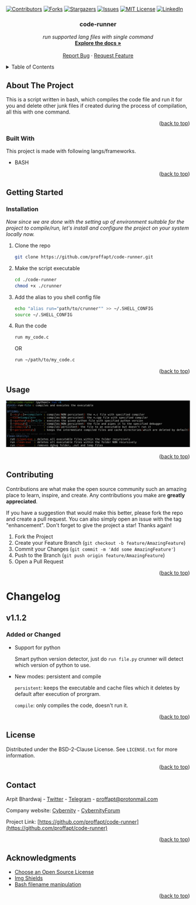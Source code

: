 <div id="top"></div>


<!-- PROJECT SHIELDS -->
<!-- https://www.markdownguide.org/basic-syntax/#reference-style-links-->
[![Contributors][contributors-shield]][contributors-url]
[![Forks][forks-shield]][forks-url]
[![Stargazers][stars-shield]][stars-url]
[![Issues][issues-shield]][issues-url]
[![MIT License][license-shield]][license-url]
[![LinkedIn][linkedin-shield]][linkedin-url]


  <h3 align="center">code-runner</h3>

  <p align="center">
    <i>run supported lang files with single command</i>
    <br />
    <a href="https://github.com/proffapt/code-runner"><strong>Explore the docs »</strong></a>
    <br />
    <br />
    <a href="https://github.com/proffapt/code-runner/issues">Report Bug</a>
    ·
    <a href="https://github.com/proffapt/code-runner/issues">Request Feature</a>
  </p>
</div>


<!-- TABLE OF CONTENTS -->
<details>
  <summary>Table of Contents</summary>
  <ol>
    <li>
      <a href="#about-the-project">About The Project</a>
      <ul>
        <li><a href="#built-with">Built With</a></li>
      </ul>
    </li>
    <li>
      <a href="#getting-started">Getting Started</a>
      <ul>
        <li><a href="#installation">Installation</a></li>
      </ul>
    </li>
    <li><a href="#usage">Usage</a></li>
    <li><a href="#contributing">Contributing</a></li>
    <li><a href="#changelog">Change.log</a></li>
    <li><a href="#license">License</a></li>
    <li><a href="#contact">Contact</a></li>
    <li><a href="#acknowledgments">Acknowledgments</a></li>
  </ol>
</details>

<!-- ABOUT THE PROJECT -->
## About The Project

This is a script written in bash, which compiles the code file and run it for you and delete other junk files if created during the process of compilation, all this with one command.

<p align="right">(<a href="#top">back to top</a>)</p>

### Built With

This project is made with following langs/frameworks.

* BASH

<p align="right">(<a href="#top">back to top</a>)</p>


<!-- GETTING STARTED -->
## Getting Started

### Installation

_Now since we are done with the setting up of environment suitable for the project to compile/run, let's install and configure the project on your system locally now._

1. Clone the repo
   ```sh
   git clone https://github.com/proffapt/code-runner.git
   ```
2. Make the script executable
   ```sh
   cd ./code-runner
   chmod +x ./crunner
   ```
3. Add the alias to you shell config file
   ```sh
   echo "alias run="path/to/crunner"" >> ~/.SHELL_CONFIG
   source ~/.SHELL_CONFIG
   ```
4. Run the code
   ```sh
   run my_code.c
   ```
   OR
   ```sh
   run ~/path/to/my_code.c
   ```

<p align="right">(<a href="#top">back to top</a>)</p>


<!-- USAGE EXAMPLES -->
## Usage

<div align="center">
  <a href="https://github.com/proffapt/code-runner">
    <img src="images/usage.png" alt="product screenshot">
  </a>
</div>


<p align="right">(<a href="#top">back to top</a>)</p>

<!-- CONTRIBUTING -->
## Contributing

Contributions are what make the open source community such an amazing place to learn, inspire, and create. Any contributions you make are **greatly appreciated**.

If you have a suggestion that would make this better, please fork the repo and create a pull request. You can also simply open an issue with the tag "enhancement".
Don't forget to give the project a star! Thanks again!

1. Fork the Project
2. Create your Feature Branch (`git checkout -b feature/AmazingFeature`)
3. Commit your Changes (`git commit -m 'Add some AmazingFeature'`)
4. Push to the Branch (`git push origin feature/AmazingFeature`)
5. Open a Pull Request

<p align="right">(<a href="#top">back to top</a>)</p>


<!-- Changelog -->
# Changelog

## v1.1.2

### Added or Changed
- Support for python

	Smart python version detector, just do `run file.py` crunner will detect which version of python to use.

- New modes: persistent and compile

	`persistent`: keeps the executable and cache files which it deletes by default after execution of prorgram.
	
	`compile`: only compiles the code, doesn't run it.

<p align="right">(<a href="#top">back to top</a>)</p>


<!-- LICENSE -->
## License

Distributed under the BSD-2-Clause License. See `LICENSE.txt` for more information.

<p align="right">(<a href="#top">back to top</a>)</p>


<!-- CONTACT -->
## Contact

Arpit Bhardwaj - [Twitter](https://twitter.com/proffapt) - [Telegram](https://t.me/proffapt) - proffapt@protonmail.com

Company website: [Cybernity](https://cybernity.org) - [CybernityForum](https://cybernity.group)

Project Link: [https://github.com/proffapt/code-runner](https://github.com/proffapt/code-runner)

<p align="right">(<a href="#top">back to top</a>)</p>


<!-- ACKNOWLEDGMENTS -->
## Acknowledgments

* [Choose an Open Source License](https://choosealicense.com)
* [Img Shields](https://shields.io)
* [Bash filename manipulation](https://stackoverflow.com/a/965069)


<p align="right">(<a href="#top">back to top</a>)</p>


<!-- MARKDOWN LINKS & IMAGES -->

[contributors-shield]: https://img.shields.io/github/contributors/proffapt/code-runner.svg?style=for-the-badge
[contributors-url]: https://github.com/proffapt/code-runner/graphs/contributors
[forks-shield]: https://img.shields.io/github/forks/proffapt/code-runner.svg?style=for-the-badge
[forks-url]: https://github.com/proffapt/code-runner/network/members
[stars-shield]: https://img.shields.io/github/stars/proffapt/code-runner.svg?style=for-the-badge
[stars-url]: https://github.com/proffapt/code-runner/stargazers
[issues-shield]: https://img.shields.io/github/issues/proffapt/code-runner.svg?style=for-the-badge
[issues-url]: https://github.com/proffapt/code-runner/issues
[license-shield]: https://img.shields.io/github/license/proffapt/code-runner.svg?style=for-the-badge
[license-url]: https://github.com/proffapt/code-runner/blob/master/LICENSE.txt
[linkedin-shield]: https://img.shields.io/badge/-LinkedIn-black.svg?style=for-the-badge&logo=linkedin&colorB=555
[linkedin-url]: https://linkedin.com/in/proffapt
